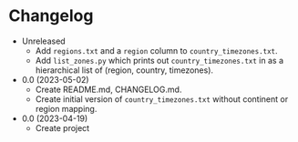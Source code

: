 # Changelog

* Unreleased
    * Add `regions.txt` and a `region` column to `country_timezones.txt`.
    * Add `list_zones.py` which prints out `country_timezones.txt` in as a
      hierarchical list of (region, country, timezones).
* 0.0 (2023-05-02)
    * Create README.md, CHANGELOG.md.
    * Create initial version of `country_timezones.txt` without continent or
      region mapping.
* 0.0 (2023-04-19)
    * Create project
